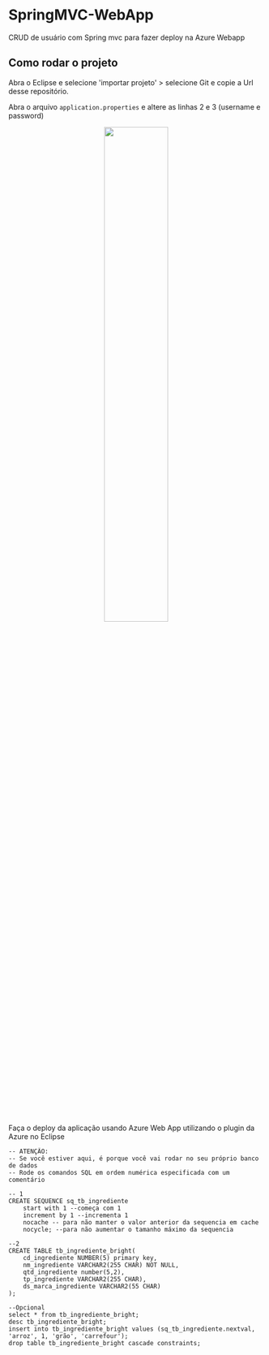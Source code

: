 # SpringMVC-WebApp
CRUD de usuário com Spring mvc para fazer deploy na Azure Webapp

## Como rodar o projeto

Abra o Eclipse e selecione 'importar projeto' > selecione Git e copie a Url desse repositório.

Abra o arquivo ```application.properties``` e altere as linhas 2 e 3 (username e password)
<p align="center">
  <img width="50%" src="https://user-images.githubusercontent.com/54187661/188524539-7005ca1c-2eaa-4cdc-bcec-4fbbde9dbbc4.png" />
</p>

Faça o deploy da aplicação usando Azure Web App utilizando o plugin da Azure no Eclipse

```
-- ATENÇÃO:
-- Se você estiver aqui, é porque você vai rodar no seu próprio banco de dados
-- Rode os comandos SQL em ordem numérica especificada com um comentário

-- 1
CREATE SEQUENCE sq_tb_ingrediente
    start with 1 --começa com 1
    increment by 1 --incrementa 1
    nocache -- para não manter o valor anterior da sequencia em cache
    nocycle; --para não aumentar o tamanho máximo da sequencia
 
--2
CREATE TABLE tb_ingrediente_bright(	
    cd_ingrediente NUMBER(5) primary key, 
    nm_ingrediente VARCHAR2(255 CHAR) NOT NULL, 
    qtd_ingrediente number(5,2),
    tp_ingrediente VARCHAR2(255 CHAR),
    ds_marca_ingrediente VARCHAR2(55 CHAR)
);

--Opcional
select * from tb_ingrediente_bright;
desc tb_ingrediente_bright;
insert into tb_ingrediente_bright values (sq_tb_ingrediente.nextval, 'arroz', 1, 'grão', 'carrefour');
drop table tb_ingrediente_bright cascade constraints;
```

